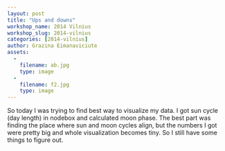 ```yaml
---
layout: post
title: "Ups and downs"
workshop_name: 2014 Vilnius
workshop_slug: 2014-vilnius
categories: [2014-vilnius]
author: Grazina Eimanaviciute
assets:
  -
    filename: ab.jpg
    type: image
  -
    filename: f2.jpg
    type: image
---
```

So today I was trying to find best way to visualize my data. I got sun cycle (day length) in nodebox and calculated moon phase.
The best part was finding the place where sun and moon cycles align, but the numbers I got were pretty big and whole visualization becomes tiny. So I still have some things to figure out.
